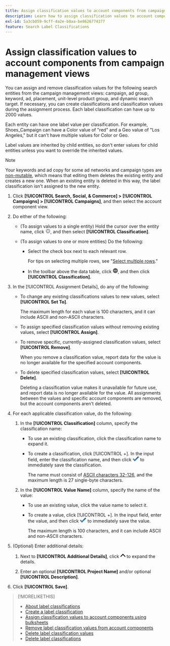 ```yaml
---
title: Assign classification values to account components from campaign management views
description: Learn how to assign classification values to account components.
exl-id: 5a3cb059-9cff-4a2e-b8aa-be8626774377
feature: Search Label Classifications
---
```

# Assign classification values to account components from campaign management views

You can assign and remove classification values for the following search entities from the campaign management views:  campaign, ad group, keyword, ad, placement, unit-level product group, and dynamic search target. If necessary, you can create classifications and classification values during the assignment process. Each label classification can have up to 2000 values.

Each entity can have one label value per classification. For example, Shoes_Campaign can have a Color value of "red" and a Geo value of "Los Angeles," but it can't have multiple values for Color or Geo. 

Label values are inherited by child entities, so don't enter values for child entities unless you want to override the inherited values.

>[!NOTE]
>
>Your keywords and ad copy for some ad networks and campaign types are [non-mutable](/help/search-social-commerce/campaign-management/faqs-campaigns.md), which means that editing them deletes the existing entity and creates a new one. When an existing entity is deleted in this way, the label classification isn't assigned to the new entity.

1. Click **[!UICONTROL Search, Social, & Commerce] > [!UICONTROL Campaigns] > [!UICONTROL Campaigns]**, and then select the account component view.

1. Do either of the following:
   
   * (To assign values to a single entity) Hold the cursor over the entity name, click ![Menu button](/help/search-social-commerce/assets/arrow-dropdown-menu.png "Menu button"), and then select **[!UICONTROL Classification]**.
   
   * (To assign values to one or more entities) Do the following:

     * Select the check box next to each relevant row.
       
       For tips on selecting multiple rows, see "[Select multiple rows](/help/search-social-commerce/common-tasks/navigation-editing-selection/multiple-rows-select.md)."
    
     * In the toolbar above the data table, click ![More](/help/search-social-commerce/assets/more.png "More"), and then click **[!UICONTROL Classification]**.

1. In the [!UICONTROL Assignment Details], do any of the following:

   * To change any existing classifications values to new values, select **[!UICONTROL Set To]**.
     
     The maximum length for each value is 100 characters, and it can include ASCII and non-ASCII characters.
   
   * To assign specified classification values without removing existing values, select **[!UICONTROL Assign]**.
   
   * To remove specific, currently-assigned classification values, select **[!UICONTROL Remove]**.
     
     When you remove a classification value, report data for the value is no longer available for the specified account components. 
   
   * To delete specified classification values, select **[!UICONTROL Delete]**.

     Deleting a classification value makes it unavailable for future use, and report data is no longer available for the value. All assignments between the values and specific account components are removed, but the account components aren't deleted.

1. For each applicable classification value, do the following:

   1. In the **[!UICONTROL Classification]** column, specify the classification name:
     
      * To use an existing classification, click the classification name to expand it.
     
      * To create a classification, click [!UICONTROL +]. In the input field, enter the classification name, and then click ![Save](/help/search-social-commerce/assets/select.png "Save") to immediately save the classification.
        
        The name must consist of [ASCII characters 32-126](https://www.asciitable.com/), and the maximum length is 27 single-byte characters.
   
   1. In the **[!UICONTROL Value Name]** column, specify the name of the value:
   
      * To use an existing value, click the value name to select it.
      
      * To create a value, click [!UICONTROL +]. In the input field, enter the value, and then click ![Save](/help/search-social-commerce/assets/select.png "Save") to immediately save the value.

        The maximum length is 100 characters, and it can include ASCII and non-ASCII characters.

1. (Optional) Enter additional details:
   
   1. Next to **[!UICONTROL Additional Details]**, click ![Open](/help/search-social-commerce/assets/chevron-up.png "Open") to expand the details.
   
   1. Enter an optional **[!UICONTROL Project Name]** and/or optional **[!UICONTROL Description]**.

1. Click **[!UICONTROL Save]**.

>[!MORELIKETHIS]
>
>* [About label classifications](classification-about.md)
>* [Create a label classification](classification-create.md)
>* [Assign classification values to account components using bulksheets](classification-values-assign-bulksheets.md)
>* [Remove label classification values from account components](classification-values-remove.md)
>* [Delete label classification values](classification-values-delete.md)
>* [Delete label classifications](classification-delete.md)
